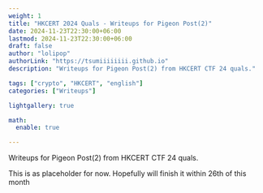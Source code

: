 ```yaml
---
weight: 1
title: "HKCERT 2024 Quals - Writeups for Pigeon Post(2)"
date: 2024-11-23T22:30:00+06:00
lastmod: 2024-11-23T22:30:00+06:00
draft: false
author: "lolipop"
authorLink: "https://tsumiiiiiiii.github.io"
description: "Writeups for Pigeon Post(2) from HKCERT CTF 24 quals."

tags: ["crypto", "HKCERT", "english"]
categories: ["Writeups"]

lightgallery: true

math:
  enable: true

---
```


Writeups for Pigeon Post(2) from HKCERT CTF 24 quals.
<!--more-->

This is as placeholder for now. Hopefully will finish it within 26th of this month
